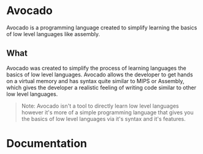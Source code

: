 # Avocado
Avocado is a programming language created to simplify learning the basics of low level languages like assembly.

## What
Avocado was created to simplify the process of learning languages the basics of low level languages.
Avocado allows the developer to get hands on a virtual memory and has syntax quite similar to MIPS or Assembly,
which gives the developer a realistic feeling of writing code similar to other low level languages.

> Note: Avocado isn't a tool to directly learn low level languages however it's more of a simple programming
> language that gives you the basics of low level languages via it's syntax and it's features.

# Documentation

